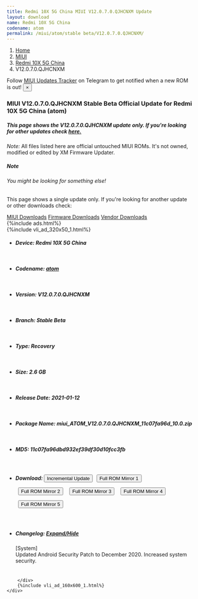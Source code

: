 ```yaml
---
title: Redmi 10X 5G China MIUI V12.0.7.0.QJHCNXM Update
layout: download
name: Redmi 10X 5G China
codename: atom
permalink: /miui/atom/stable beta/V12.0.7.0.QJHCNXM/
---
```

<nav aria-label="breadcrumb">
    <ol class="breadcrumb">
        <li class="breadcrumb-item"><a href="/">Home</a></li>
        <li class="breadcrumb-item"><a href="/miui/">MIUI</a></li>
        <li class="breadcrumb-item"><a href="/miui/atom/">Redmi 10X 5G China</a></li>
        <li class="breadcrumb-item active" aria-current="page">V12.0.7.0.QJHCNXM</li>
    </ol>
</nav>
<div class="alert alert-primary alert-dismissible fade show" role="alert">
    Follow <a href="https://t.me/MIUIUpdatesTracker" class="alert-link">MIUI Updates Tracker</a> on Telegram to get
    notified when a new ROM is out!
    <button type="button" class="close" data-dismiss="alert" aria-label="Close">
        <span aria-hidden="true">&times;</span>
    </button>
</div>
<div class="col-12 mx-auto">
    <h3 class="title bg-light p-2 rounded">MIUI V12.0.7.0.QJHCNXM Stable Beta Official Update for Redmi 10X 5G China (atom)</h3>
    <h5>This page shows the V12.0.7.0.QJHCNXM update only. If you're looking for other updates check
        <a href="/miui/atom/">here.</a></h5>
    <p><i>Note: </i>All files listed here are official untouched MIUI ROMs.
        It's not owned, modified or edited by XM Firmware Updater.</p>
    <div class="card">
        <div class="card-body">
            <h5 class="card-title">Note</h5>
            <h6 class="card-subtitle mb-2 text-muted">You might be looking for something else!</h6>
            <p class="card-text">This page shows a single update only.
                If you're looking for another update or other downloads check:</p>
            <a href="/miui/" class="card-link">MIUI Downloads</a>
            <a href="/firmware/" class="card-link">Firmware Downloads</a>
            <a href="/vendor/" class="card-link">Vendor Downloads</a>
        </div>
    </div>
    {%include ads.html%}
    <div class="row justify-content-center">
        <div class="col-10" id="downloads">
                    <div class="card card-body">
            {%include vli_ad_320x50_1.html%}
            <ul class="list-unstyled">
                <li style="padding-bottom: 10px;">
                    <h5><b>Device: </b>Redmi 10X 5G China</h5>
                </li>
                <li style="padding-bottom: 10px;">
                    <h5><b>Codename: </b> <a href="/miui/atom/" target="_blank">atom</a> </h5>
                </li>
                <li style="padding-bottom: 10px;">
                    <h5><b>Version: </b>V12.0.7.0.QJHCNXM</h5>
                </li>
                <li style="padding-bottom: 10px;">
                    <h5><b>Branch: </b>Stable Beta</h5>
                </li>
                <li style="padding-bottom: 10px;">
                    <h5><b>Type: </b>Recovery</h5>
                </li>
                <li style="padding-bottom: 10px;">
                    <h5><b>Size: </b>2.6 GB</h5>
                </li>
                <li style="padding-bottom: 10px;">
                    <h5><b>Release Date: </b>2021-01-12</h5>
                </li>
                <li style="padding-bottom: 10px;">
                    <h5><b>Package Name: </b><span id="filename" class="text-dark">miui_ATOM_V12.0.7.0.QJHCNXM_11c07fa96d_10.0.zip</span></h5>
                </li>
                <li style="padding-bottom: 10px;">
                    <h5><b>MD5: </b><span id="md5" class="text-muted">11c07fa96dbd932ef39df30d10fcc3fb</span></h5>
                </li>
                <li style="padding-bottom: 10px;">
                    <h5><b>Download: </b><button type="button" id="incremental_download" class="btn btn-warning" onclick="window.open('https://bigota.d.miui.com/V12.0.7.0.QJHCNXM/miui-blockota-atom-V12.0.6.0.QJHCNXM-V12.0.7.0.QJHCNXM-135d7fe7e1-10.0.zip', '_blank');"><i class="fa fa-download"></i> Incremental Update</button> <button type="button" id="download" class="btn btn-primary" style="margin: 7px;" onclick="window.open('https://cdnorg.d.miui.com/V12.0.7.0.QJHCNXM/miui_ATOM_V12.0.7.0.QJHCNXM_11c07fa96d_10.0.zip', '_blank');"><i class="fa fa-download"></i> Full ROM Mirror 1</button> <button type="button" id="download" class="btn btn-primary" style="margin: 7px;" onclick="window.open('https://bkt-sgp-miui-ota-update-alisgp.oss-ap-southeast-1.aliyuncs.com/V12.0.7.0.QJHCNXM/miui_ATOM_V12.0.7.0.QJHCNXM_11c07fa96d_10.0.zip', '_blank');"><i class="fa fa-download"></i> Full ROM Mirror 2</button> <button type="button" id="download" class="btn btn-primary" style="margin: 7px;" onclick="window.open('https://bn.d.miui.com/V12.0.7.0.QJHCNXM/miui_ATOM_V12.0.7.0.QJHCNXM_11c07fa96d_10.0.zip', '_blank');"><i class="fa fa-download"></i> Full ROM Mirror 3</button> <button type="button" id="download" class="btn btn-primary" style="margin: 7px;" onclick="window.open('https://bigota.d.miui.com/V12.0.7.0.QJHCNXM/miui_ATOM_V12.0.7.0.QJHCNXM_11c07fa96d_10.0.zip', '_blank');"><i class="fa fa-download"></i> Full ROM Mirror 4</button> <button type="button" id="download" class="btn btn-primary" style="margin: 7px;" onclick="window.open('https://hugeota.d.miui.com/V12.0.7.0.QJHCNXM/miui_ATOM_V12.0.7.0.QJHCNXM_11c07fa96d_10.0.zip', '_blank');"><i class="fa fa-download"></i> Full ROM Mirror 5</button></h5>
                </li>
                <li style="padding-bottom: 10px;">
                    <h5><b>Changelog: </b><a href="#atom_1_changelog" data-toggle="collapse" role="button"
                            aria-expanded="false" aria-controls="atom_1_changelog"> <i class="fa fa-arrow-down"
                                aria-hidden="true"></i> Expand/Hide</a></h5>
                    <div class="collapse" id="atom_1_changelog">
                        <p id="changelog_text">[System]<br>Updated Android Security Patch to December 2020. Increased system security.</p>
                    </div>
                </li>
            </ul>
        </div>

        </div>
        {%include vli_ad_160x600_1.html%}
    </div>
</div>
